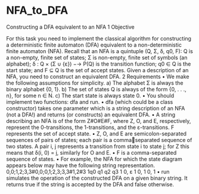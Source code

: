 # NFA_to_DFA
Constructing a DFA equivalent to an NFA
1 Objective


For this task you need to implement the classical algorithm for constructing a deterministic
finite automaton (DFA) equivalent to a non-deterministic finite automaton (NFA). Recall that
an NFA is a quintuple (Q, Σ, δ, q0, F): Q is a non-empty, finite set of states; Σ is non-empty,
finite set of symbols (an alphabet); δ : Q × (Σ ∪ {ε}) −→ P(Q) is the transition function;
q0 ∈ Q is the start state; and F ⊆ Q is the set of accept states. Given a description of an
NFA, you need to construct an equivalent DFA.
2 Requirements
• We make the following assumptions for simplicity.
a) The alphabet Σ is always the binary alphabet {0, 1}.
b) The set of states Q is always of the form {0, . . ., n}, for some n ∈ N.
c) The start state is always state 0.
• You should implement two functions: dfa and run.
• dfa (which could be a class constructor) takes one parameter which is a string description
of an NFA (not a DFA!) and returns (or constructs) an equivalent DFA.
• A string describing an NFA is of the form Z#O#E#F, where Z, O, and E, respectively,
represent the 0-transitions, the 1-transitions, and the ε-transitions. F represents the set
of accept state.
• Z, O, and E are semicolon-separated sequences of pairs of states; each pair is a commaseparated sequence of two states. A pair i, j represents a transition from state i to state
j; for Z this means that δ(i, 0) = j, similarly for O and E.
• F is a comma-separated sequence of states.
• For example, the NFA for which the state diagram appears below may have the following
string representation.
0,0;1,2;3,3#0,0;0,1;2,3;3,3#1,2#3
1q0 q1 q2 q3
1 0, ε 1
0, 1 0, 1
• run simulates the operation of the constructed DFA on a given binary string. It returns
true if the string is accepted by the DFA and false otherwise.
